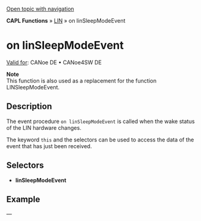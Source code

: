 [Open topic with navigation](../../../../../CANoeDEFamily.htm#Topics/CAPLFunctions/LIN/EventProcedures/CAPLfunctionOnLINSleepModeEvent.md)

**CAPL Functions** » [LIN](../CAPLfunctionsLINOverview.md) » on linSleepModeEvent

# on linSleepModeEvent

[Valid for](../../../Shared/FeatureAvailability.md):  CANoe DE • CANoe4SW DE

**Note**  
This function is also used as a replacement for the function LINSleepModeEvent.

## Description

The event procedure `on linSleepModeEvent` is called when the wake status of the LIN hardware changes.

The keyword `this` and the selectors can be used to access the data of the event that has just been received.

## Selectors

- **linSleepModeEvent**

## Example

—
